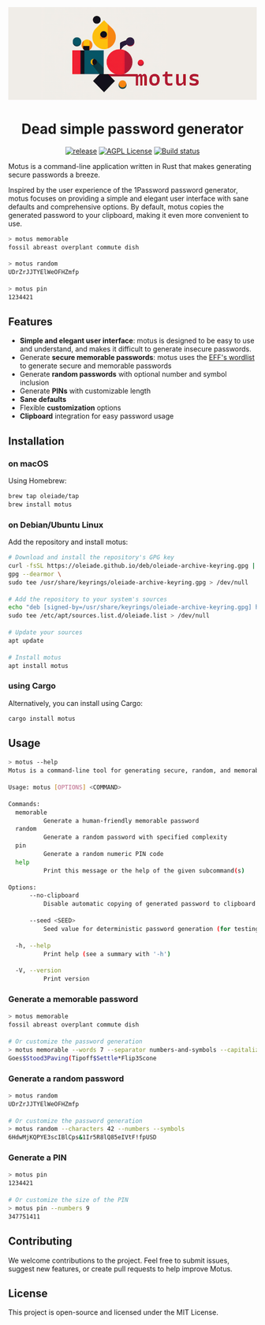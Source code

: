 <p align="center"><img src="logo.png" alt="motus logo"/></p>
<h1 align="center">Dead simple password generator</h3>

<p align="center">
    <a href="http://github.com/oleiade/motus/releases"><img src="https://img.shields.io/github/release/oleiade/motus.svg" alt="release"></a>
    <a href="http://www.gnu.org/licenses/agpl-3.0"><img src="https://img.shields.io/badge/license-AGPL-blue.svg" alt="AGPL License"></a>
    <a href="https://github.com/oleiade/motus/actions/workflows/build.yml"><img src="https://github.com/oleiade/motus/actions/workflows/build.yml/badge.svg" alt="Build status"></a>
</p>

Motus is a command-line application written in Rust that makes generating secure passwords a breeze.

Inspired by the user experience of the 1Password password generator, motus focuses on providing a simple and elegant user interface with sane defaults and comprehensive options. By default, motus copies the generated password to your clipboard, making it even more convenient to use.

```zsh
> motus memorable
fossil abreast overplant commute dish

> motus random
UDrZrJJTYElWeOFHZmfp

> motus pin
1234421
```

## Features

- **Simple and elegant user interface**: motus is designed to be easy to use and understand, and makes it difficult to generate insecure passwords.
- Generate **secure memorable passwords**: motus uses the [EFF's wordlist](https://www.eff.org/deeplinks/2016/07/new-wordlists-random-passphrases) to generate secure and memorable passwords
- Generate **random passwords** with optional number and symbol inclusion
- Generate **PINs** with customizable length
- **Sane defaults**
- Flexible **customization** options
- **Clipboard** integration for easy password usage

## Installation

### on macOS

Using Homebrew:

```bash
brew tap oleiade/tap
brew install motus
```

### on Debian/Ubuntu Linux

Add the repository and install motus:

```bash
# Download and install the repository's GPG key
curl -fsSL https://oleiade.github.io/deb/oleiade-archive-keyring.gpg | \
gpg --dearmor \
sudo tee /usr/share/keyrings/oleiade-archive-keyring.gpg > /dev/null

# Add the repository to your system's sources
echo "deb [signed-by=/usr/share/keyrings/oleiade-archive-keyring.gpg] https://oleiade.github.io/deb stable main" \
sudo tee /etc/apt/sources.list.d/oleiade.list > /dev/null

# Update your sources
apt update

# Install motus
apt install motus
```

### using Cargo

Alternatively, you can install using Cargo:

```bash
cargo install motus
```

## Usage

```bash
> motus --help
Motus is a command-line tool for generating secure, random, and memorable passwords as well as PIN codes.

Usage: motus [OPTIONS] <COMMAND>

Commands:
  memorable
          Generate a human-friendly memorable password
  random
          Generate a random password with specified complexity
  pin
          Generate a random numeric PIN code
  help
          Print this message or the help of the given subcommand(s)

Options:
      --no-clipboard
          Disable automatic copying of generated password to clipboard

      --seed <SEED>
          Seed value for deterministic password generation (for testing purposes)

  -h, --help
          Print help (see a summary with '-h')

  -V, --version
          Print version
```

### Generate a memorable password

```bash
> motus memorable
fossil abreast overplant commute dish

# Or customize the password generation
> motus memorable --words 7 --separator numbers-and-symbols --capitalize
Goes$Stood3Paving(Tipoff$Settle*Flip3Scone
```

### Generate a random password

```bash
> motus random
UDrZrJJTYElWeOFHZmfp

# Or customize the password generation
> motus random --characters 42 --numbers --symbols
6HdwMjKQPYE3scIBlCps&1Ir5R8lQ85eIVtF!fpUSD
```

### Generate a PIN

```bash
> motus pin
1234421

# Or customize the size of the PIN
> motus pin --numbers 9
347751411
```

## Contributing

We welcome contributions to the project. Feel free to submit issues, suggest new features, or create pull requests to help improve Motus.

## License

This project is open-source and licensed under the MIT License.
